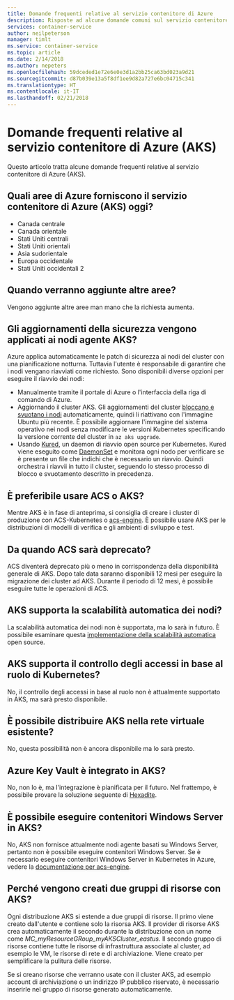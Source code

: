 ```yaml
---
title: Domande frequenti relative al servizio contenitore di Azure
description: Risposte ad alcune domande comuni sul servizio contenitore di Azure.
services: container-service
author: neilpeterson
manager: timlt
ms.service: container-service
ms.topic: article
ms.date: 2/14/2018
ms.author: nepeters
ms.openlocfilehash: 59dceded1e72e6e0e3d1a2bb25ca63bd023a9d21
ms.sourcegitcommit: d87b039e13a5f8df1ee9d82a727e6bc04715c341
ms.translationtype: HT
ms.contentlocale: it-IT
ms.lasthandoff: 02/21/2018
---
```

# <a name="frequently-asked-questions-about-azure-container-service-aks"></a>Domande frequenti relative al servizio contenitore di Azure (AKS)

Questo articolo tratta alcune domande frequenti relative al servizio contenitore di Azure (AKS).

## <a name="which-azure-regions-provide-the-azure-container-service-aks-today"></a>Quali aree di Azure forniscono il servizio contenitore di Azure (AKS) oggi?

- Canada centrale 
- Canada orientale 
- Stati Uniti centrali 
- Stati Uniti orientali 
- Asia sudorientale 
- Europa occidentale 
- Stati Uniti occidentali 2 

## <a name="when-will-additional-regions-be-added"></a>Quando verranno aggiunte altre aree? 

Vengono aggiunte altre aree man mano che la richiesta aumenta.

## <a name="are-security-updates-applied-to-aks-agent-nodes"></a>Gli aggiornamenti della sicurezza vengono applicati ai nodi agente AKS? 

Azure applica automaticamente le patch di sicurezza ai nodi del cluster con una pianificazione notturna. Tuttavia l'utente è responsabile di garantire che i nodi vengano riavviati come richiesto. Sono disponibili diverse opzioni per eseguire il riavvio dei nodi:

- Manualmente tramite il portale di Azure o l'interfaccia della riga di comando di Azure. 
- Aggiornando il cluster AKS. Gli aggiornamenti del cluster [bloccano e svuotano i nodi](https://kubernetes.io/docs/tasks/administer-cluster/safely-drain-node/) automaticamente, quindi li riattivano con l'immagine Ubuntu più recente. È possibile aggiornare l'immagine del sistema operativo nei nodi senza modificare le versioni Kubernetes specificando la versione corrente del cluster in `az aks upgrade`.
- Usando [Kured](https://github.com/weaveworks/kured), un daemon di riavvio open source per Kubernetes. Kured viene eseguito come [DaemonSet](https://kubernetes.io/docs/concepts/workloads/controllers/daemonset/) e monitora ogni nodo per verificare se è presente un file che indichi che è necessario un riavvio. Quindi orchestra i riavvii in tutto il cluster, seguendo lo stesso processo di blocco e svuotamento descritto in precedenza.

## <a name="do-you-recommend-customers-use-acs-or-aks"></a>È preferibile usare ACS o AKS? 

Mentre AKS è in fase di anteprima, si consiglia di creare i cluster di produzione con ACS-Kubernetes o [acs-engine](https://github.com/azure/acs-engine). È possibile usare AKS per le distribuzioni di modelli di verifica e gli ambienti di sviluppo e test.

## <a name="when-will-acs-be-deprecated"></a>Da quando ACS sarà deprecato? 

ACS diventerà deprecato più o meno in corrispondenza della disponibilità generale di AKS. Dopo tale data saranno disponibili 12 mesi per eseguire la migrazione dei cluster ad AKS. Durante il periodo di 12 mesi, è possibile eseguire tutte le operazioni di ACS.

## <a name="does-aks-support-node-autoscaling"></a>AKS supporta la scalabilità automatica dei nodi? 

La scalabilità automatica dei nodi non è supportata, ma lo sarà in futuro. È possibile esaminare questa [implementazione della scalabilità automatica][auto-scaler] open source.

## <a name="does-aks-support-kubernetes-role-based-access-control-rbac"></a>AKS supporta il controllo degli accessi in base al ruolo di Kubernetes?

No, il controllo degli accessi in base al ruolo non è attualmente supportato in AKS, ma sarà presto disponibile.   

## <a name="can-i-deploy-aks-into-my-existing-virtual-network"></a>È possibile distribuire AKS nella rete virtuale esistente?

No, questa possibilità non è ancora disponibile ma lo sarà presto.

## <a name="is-azure-key-vault-integrated-with-aks"></a>Azure Key Vault è integrato in AKS? 

No, non lo è, ma l'integrazione è pianificata per il futuro. Nel frattempo, è possibile provare la soluzione seguente di [Hexadite][hexadite]. 

## <a name="can-i-run-windows-server-containers-on-aks"></a>È possibile eseguire contenitori Windows Server in AKS?

No, AKS non fornisce attualmente nodi agente basati su Windows Server, pertanto non è possibile eseguire contenitori Windows Server. Se è necessario eseguire contenitori Windows Server in Kubernetes in Azure, vedere la [documentazione per acs-engine](https://github.com/Azure/acs-engine/blob/master/docs/kubernetes/windows.md).

## <a name="why-are-two-resource-groups-created-with-aks"></a>Perché vengono creati due gruppi di risorse con AKS? 

Ogni distribuzione AKS si estende a due gruppi di risorse. Il primo viene creato dall'utente e contiene solo la risorsa AKS. Il provider di risorse AKS crea automaticamente il secondo durante la distribuzione con un nome come *MC_myResourceGRoup_myAKSCluster_eastus*. Il secondo gruppo di risorse contiene tutte le risorse di infrastruttura associate al cluster, ad esempio le VM, le risorse di rete e di archiviazione. Viene creato per semplificare la pulitura delle risorse. 

Se si creano risorse che verranno usate con il cluster AKS, ad esempio account di archiviazione o un indirizzo IP pubblico riservato, è necessario inserirle nel gruppo di risorse generato automaticamente.

<!-- LINKS - external -->
[auto-scaler]: https://github.com/kubernetes/autoscaler
[hexadite]: https://github.com/Hexadite/acs-keyvault-agent  